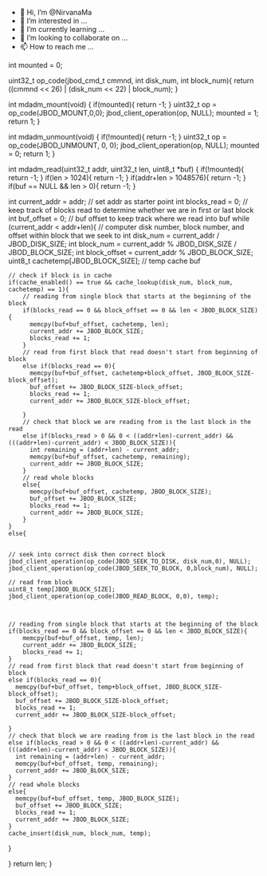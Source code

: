 - 👋 Hi, I’m @NirvanaMa
- 👀 I’m interested in ...
- 🌱 I’m currently learning ...
- 💞️ I’m looking to collaborate on ...
- 📫 How to reach me ...

<!---
NirvanaMa/NirvanaMa is a ✨ special ✨ repository because its `README.md` (this file) appears on your GitHub profile.
You can click the Preview link to take a look at your changes.
--->

int mounted = 0;

uint32_t op_code(jbod_cmd_t cmmnd, int disk_num, int block_num){
  return ((cmmnd << 26) | (disk_num << 22) | block_num);
}

int mdadm_mount(void) {
  if(mounted){
    return -1;
  }
  uint32_t op = op_code(JBOD_MOUNT,0,0);
  jbod_client_operation(op, NULL);
  mounted = 1;
  return 1;
}

int mdadm_unmount(void) {
  if(!mounted){
    return -1;
  }
  uint32_t op = op_code(JBOD_UNMOUNT, 0, 0);
  jbod_client_operation(op, NULL);
  mounted = 0;
  return 1;
}

int mdadm_read(uint32_t addr, uint32_t len, uint8_t *buf) {
  if(!mounted){
    return -1;
  }
  if(len > 1024){
    return -1;
  }
  if(addr+len > 1048576){
    return -1;
  }
  if(buf == NULL && len > 0){
    return -1;
  }
  
  int current_addr = addr; // set addr as starter point
  int blocks_read = 0; // keep track of blocks read to determine whether we are in first or last block
  int buf_offset = 0; // buf offset to keep track where we read into buf
  while (current_addr < addr+len){
    // computer disk number, block number, and offset within block that we seek to
    int disk_num = current_addr / JBOD_DISK_SIZE;
    int block_num = current_addr % JBOD_DISK_SIZE / JBOD_BLOCK_SIZE;
    int block_offset = current_addr % JBOD_BLOCK_SIZE;
    uint8_t cachetemp[JBOD_BLOCK_SIZE]; // temp cache buf

    // check if block is in cache
    if(cache_enabled() == true && cache_lookup(disk_num, block_num, cachetemp) == 1){
        // reading from single block that starts at the beginning of the block
        if(blocks_read == 0 && block_offset == 0 && len < JBOD_BLOCK_SIZE){
          memcpy(buf+buf_offset, cachetemp, len);
          current_addr += JBOD_BLOCK_SIZE;
          blocks_read += 1;
        }
        // read from first block that read doesn't start from beginning of block
        else if(blocks_read == 0){
          memcpy(buf+buf_offset, cachetemp+block_offset, JBOD_BLOCK_SIZE-block_offset);
          buf_offset += JBOD_BLOCK_SIZE-block_offset;
          blocks_read += 1;
          current_addr += JBOD_BLOCK_SIZE-block_offset;
     
        }
        // check that block we are reading from is the last block in the read
        else if(blocks_read > 0 && 0 < ((addr+len)-current_addr) && (((addr+len)-current_addr) < JBOD_BLOCK_SIZE)){
          int remaining = (addr+len) - current_addr;
          memcpy(buf+buf_offset, cachetemp, remaining);
          current_addr += JBOD_BLOCK_SIZE;
        }
        // read whole blocks 
        else{
          memcpy(buf+buf_offset, cachetemp, JBOD_BLOCK_SIZE);
          buf_offset += JBOD_BLOCK_SIZE;
          blocks_read += 1;
          current_addr += JBOD_BLOCK_SIZE;
        }
    }
    else{ 


    // seek into correct disk then correct block
    jbod_client_operation(op_code(JBOD_SEEK_TO_DISK, disk_num,0), NULL);
    jbod_client_operation(op_code(JBOD_SEEK_TO_BLOCK, 0,block_num), NULL);

    // read from block
    uint8_t temp[JBOD_BLOCK_SIZE];
    jbod_client_operation(op_code(JBOD_READ_BLOCK, 0,0), temp);

  

    // reading from single block that starts at the beginning of the block
    if(blocks_read == 0 && block_offset == 0 && len < JBOD_BLOCK_SIZE){
        memcpy(buf+buf_offset, temp, len);
        current_addr += JBOD_BLOCK_SIZE;
        blocks_read += 1;
    }
    // read from first block that read doesn't start from beginning of block
    else if(blocks_read == 0){
      memcpy(buf+buf_offset, temp+block_offset, JBOD_BLOCK_SIZE-block_offset);
      buf_offset += JBOD_BLOCK_SIZE-block_offset;
      blocks_read += 1;
      current_addr += JBOD_BLOCK_SIZE-block_offset;
     
    }
    // check that block we are reading from is the last block in the read
    else if(blocks_read > 0 && 0 < ((addr+len)-current_addr) && (((addr+len)-current_addr) < JBOD_BLOCK_SIZE)){
      int remaining = (addr+len) - current_addr;
      memcpy(buf+buf_offset, temp, remaining);
      current_addr += JBOD_BLOCK_SIZE;
    }
    // read whole blocks 
    else{
      memcpy(buf+buf_offset, temp, JBOD_BLOCK_SIZE);
      buf_offset += JBOD_BLOCK_SIZE;
      blocks_read += 1;
      current_addr += JBOD_BLOCK_SIZE;
    }
    cache_insert(disk_num, block_num, temp);
  }
  
  }
  return len;
}
